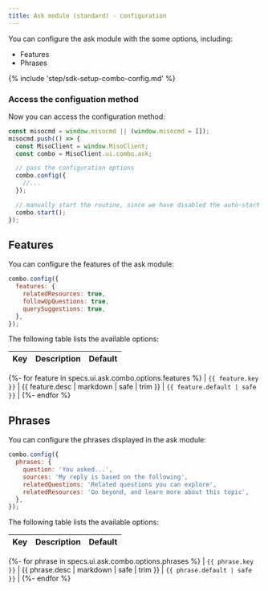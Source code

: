 ```yaml
---
title: Ask module (standard) - configuration
---
```


You can configure the ask module with the some options, including:
* Features
* Phrases

{% include 'step/sdk-setup-combo-config.md' %}

### Access the configuation method

Now you can access the configuration method:

```js
const misocmd = window.misocmd || (window.misocmd = []);
misocmd.push(() => {
  const MisoClient = window.MisoClient;
  const combo = MisoClient.ui.combo.ask;

  // pass the configuration options
  combo.config({
    //...
  });

  // manually start the routine, since we have disabled the auto-start
  combo.start();
});
```

## Features

You can configure the features of the ask module:

```js
combo.config({
  features: {
    relatedResources: true,
    followUpQuestions: true,
    querySuggestions: true,
  },
});
```

The following table lists the available options:

| Key | Description | Default |
| --- | ----------- | ------- |
{%- for feature in specs.ui.ask.combo.options.features %}
| `{{ feature.key }}` | {{ feature.desc | markdown | safe | trim }} | `{{ feature.default | safe }}` |
{%- endfor %}

## Phrases

You can configure the phrases displayed in the ask module:

```js
combo.config({
  phrases: {
    question: 'You asked...',
    sources: 'My reply is based on the following',
    relatedQuestions: 'Related questions you can explore',
    relatedResources: 'Go beyond, and learn more about this topic',
  },
});
```

The following table lists the available options:

| Key | Description | Default |
| --- | ----------- | ------- |
{%- for phrase in specs.ui.ask.combo.options.phrases %}
| `{{ phrase.key }}` | {{ phrase.desc | markdown | safe | trim }} | `{{ phrase.default | safe }}` |
{%- endfor %}
